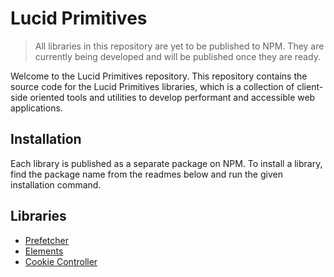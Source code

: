 # Lucid Primitives

> All libraries in this repository are yet to be published to NPM. They are currently being developed and will be published once they are ready.

Welcome to the Lucid Primitives repository. This repository contains the source code for the Lucid Primitives libraries, which is a collection of client-side oriented tools and utilities to develop performant and accessible web applications.

## Installation

Each library is published as a separate package on NPM. To install a library, find the package name from the readmes below and run the given installation command.

## Libraries

- [Prefetcher]()
- [Elements]()
- [Cookie Controller]()
